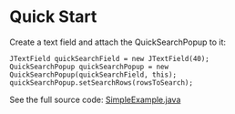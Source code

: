 # Quick Start #

Create a text field and attach the QuickSearchPopup to it:
```
JTextField quickSearchField = new JTextField(40);
QuickSearchPopup quickSearchPopup = new QuickSearchPopup(quickSearchField, this);
quickSearchPopup.setSearchRows(rowsToSearch);
```


See the full source code: [SimpleExample.java](http://code.google.com/p/java-quick-search-popup/source/browse/src/example/java/se/lesc/quicksearchpopup/example/SimpleExample.java)